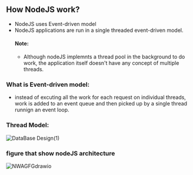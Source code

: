 ## How NodeJS work?
- NodeJS uses Event-driven model
- NodeJS applications are run in a single threaded event-driven model.
  #### Note:
  - Although nodeJS implemnts a thread pool in the background to do work, the application itself doesn't have any 
   concept of multiple threads.
 ### What is Event-driven model:
  - instead of excuting all the work for each request on individual threads, work is added to an event queue and then 
    picked up by a single thread runnign an event loop.
 ### Thread Model:
  ![DataBase Design(1)](https://github.com/Eng-YasminKotb/NodeJS_Level1/assets/122429943/bd616967-5530-4882-9f63-658dc6ac2c25)

 ### figure that show nodeJS architecture
  ![NWAGFGdrawio](https://github.com/Eng-YasminKotb/NodeJS_Level1/assets/122429943/f7455b07-67e0-45b5-ba1b-77a19e753686)
